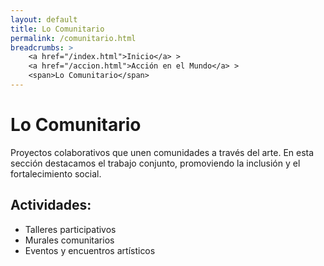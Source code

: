```yaml
---
layout: default
title: Lo Comunitario
permalink: /comunitario.html
breadcrumbs: >
    <a href="/index.html">Inicio</a> >
    <a href="/accion.html">Acción en el Mundo</a> >
    <span>Lo Comunitario</span>
---
```


# Lo Comunitario

Proyectos colaborativos que unen comunidades a través del arte. En esta sección destacamos el trabajo conjunto, promoviendo la inclusión y el fortalecimiento social.

## Actividades:
- Talleres participativos
- Murales comunitarios
- Eventos y encuentros artísticos
